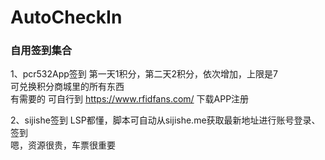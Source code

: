 # AutoCheckIn

### 自用签到集合

1、pcr532App签到 第一天1积分，第二天2积分，依次增加，上限是7 \
可兑换积分商城里的所有东西 \
有需要的 可自行到 https://www.rfidfans.com/ 下载APP注册

2、sijishe签到 LSP都懂，脚本可自动从sijishe.me获取最新地址进行账号登录、签到 \
嗯，资源很贵，车票很重要
